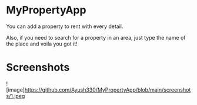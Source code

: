 # MyPropertyApp

You can add a property to rent with every detail.

Also, if you need to search for a property in an area, just type the name of the place and voila you got it!
 
# Screenshots

![image]https://github.com/Ayush330/MyPropertyApp/blob/main/screenshots/1.jpeg
 
 
 
 
